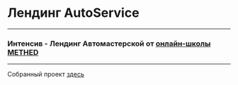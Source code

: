 # Лендинг AutoService

---

### Интенсив - Лендинг Автомастерской от [онлайн-школы METHED](https://www.youtube.com/@my.methed)

---

Собранный проект [здесь](https://little-red-panda.github.io/autoservice/)
